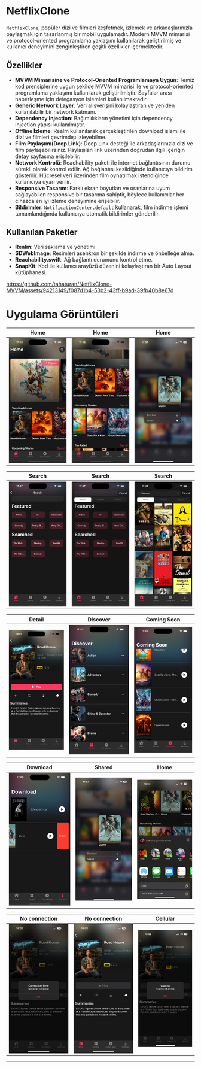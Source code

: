 # NetflixClone

`NetflixClone`, popüler dizi ve filmleri keşfetmek, izlemek ve arkadaşlarınızla paylaşmak için tasarlanmış bir mobil uygulamadır. Modern MVVM mimarisi ve protocol-oriented programlama yaklaşımı kullanılarak geliştirilmiş ve kullanıcı deneyimini zenginleştiren çeşitli özellikler içermektedir.

## Özellikler

- **MVVM Mimarisine ve Protocol-Oriented Programlamaya Uygun**: Temiz kod prensiplerine uygun şekilde MVVM mimarisi ile ve protocol-oriented programlama yaklaşımı kullanılarak geliştirilmiştir. Sayfalar arası haberleşme için delegasyon işlemleri kullanılmaktadır.
- **Generic Network Layer**: Veri alışverişini kolaylaştıran ve yeniden kullanılabilir bir network katmanı.
- **Dependency Injection**: Bağımlılıkların yönetimi için dependency injection yapısı kullanılmıştır.
- **Offline İzleme**: Realm kullanılarak gerçekleştirilen download işlemi ile dizi ve filmleri çevrimdışı izleyebilme.
- **Film Paylaşımı(Deep Link)**: Deep Link desteği ile arkadaşlarınızla dizi ve film paylaşabilirsiniz. Paylaşılan link üzerinden doğrudan ilgili içeriğin detay sayfasına erişilebilir.
- **Network Kontrolü**: Reachability paketi ile internet bağlantısının durumu sürekli olarak kontrol edilir. Ağ bağlantısı kesildiğinde kullanıcıya bildirim gösterilir. Hücresel veri üzerinden film oynatılmak istendiğinde kullanıcıya uyarı verilir.
- **Responsive Tasarım**: Farklı ekran boyutları ve oranlarına uyum sağlayabilen responsive bir tasarıma sahiptir, böylece kullanıcılar her cihazda en iyi izleme deneyimine erişebilir.
- **Bildirimler**: `NotificationCenter.default` kullanarak, film indirme işlemi tamamlandığında kullanıcıya otomatik bildirimler gönderilir.

## Kullanılan Paketler

- **Realm**: Veri saklama ve yönetimi.
- **SDWebImage**: Resimleri asenkron bir şekilde indirme ve önbelleğe alma.
- **Reachability.swift**: Ağ bağlantı durumunu kontrol etme.
- **SnapKit**: Kod ile kullanıcı arayüzü düzenini kolaylaştıran bir Auto Layout kütüphanesi.


https://github.com/tahaturan/NetflixClone-MVVM/assets/94213149/f087d1b4-53b2-43ff-b9ad-39fb40b8e67d


# Uygulama Görüntüleri

| Home | Home | Home |
|-------------------|-------------------|-------------------|
| <img src="Images/home.png" width="300"> | <img src="Images/home2.png" width="300"> | <img src="Images/Home3.jpeg" width="300"> |

| Search | Search | Search |
|-------------------|-------------------|-------------------|
| <img src="Images/search.png" width="300"> | <img src="Images/search2.png" width="300"> | <img src="Images/search3.png" width="300"> |

| Detail | Discover| Coming Soon |
|-------------------|-------------------|-------------------|
| <img src="Images/detail.png" width="300"> | <img src="Images/discover.png" width="300"> | <img src="Images/comingSoon.png" width="300"> |

| Download | Shared | Home |
|-------------------|-------------------|-------------------|
| <img src="Images/Download.png" width="300"> | <img src="Images/Home3.jpeg" width="300"> | <img src="Images/shared.jpeg" width="300"> |

| No connection | No connection | Cellular |
|-------------------|-------------------|-------------------|
| <img src="Images/noConnection2.PNG" width="300"> | <img src="Images/noConnection.PNG" width="300"> | <img src="Images/cellular1.PNG" width="300"> |

<hr>
